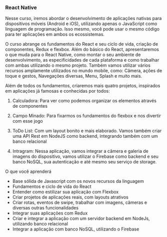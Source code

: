 ### React Native

Nesse curso, iremos abordar o desenvolvimento de aplicações nativas para dispositivos móveis (Android e iOS), utilizando apenas o JavaScript como linguagem de programação. Isso mesmo, você pode usar o mesmo código para ter aplicações em ambos os ecossistemas.

O curso abrange os fundamentos do React e seu ciclo de vida, criação de componentes, Redux e flexbox. Além do básico do React, apresentaremos o que muda para o React Native, como montar o seu ambiente de desenvolvimento, as especificidades de cada plataforma e como trabalhar com ambas utilizando o mesmo projeto. Também vamos utilizar vários recursos amplamente utilizados no mundo mobile, como: Câmera, ações de toque e gestos, Navegações diversas, Menu, Splash e muito mais.

Além de todos os fundamentos, criaremos mais quatro projetos, inspirados em aplicações já famosas e conhecidas por todos:

1. Calculadora: Para ver como podemos organizar os elementos através de componentes

2. Campo Minado: Para fixarmos os fundamentos do flexbox e nos divertir com esse jogo

3. ToDo List: Com um layout bonito e mais elaborado. Vamos também criar uma API Rest em NodeJS como backend, integrando também com um banco relacional

4. Intragram: Nessa aplicação, vamos integrar a câmera e galeria de imagens do dispositivo, vamos utilizar o Firebase como backend e seu banco NoSQL, sua autenticação e até mesmo seu serviço de storage.

O que você aprenderá

  - Base sólida de Javascript com os novos recursos da linguagem
  - Fundamentos e ciclo de vida do React
  - Entender como estilizar sua aplicação com Flexbox
  - Criar projetos de aplicações reais, com layouts atrativos
  - Criar rotas, eventos de swipe, trabalhar com imagens, câmeras e diversas outras funcionalidades
  - Integrar suas aplicações com Redux
  - Criar e integrar a aplicação com um servidor backend em NodeJs, utilizando banco relacional
  - Integrar a aplicação com banco NoSQL, utilizando o Firebase